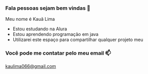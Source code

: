 ### Fala pessoas sejam bem vindas 🤠
Meu nome é Kauã Lima

- Estou estudando na Alura
- Estou aprendendo programação em java
- Utilizarei este espaço para compartilhar qualquer projeto meu

### Você pode me contatar pelo meu email 📫

kaulima066@gmail.com
